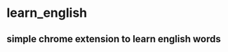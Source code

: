 
learn_english
=============

simple chrome extension to learn english words
----------------------------------------------
